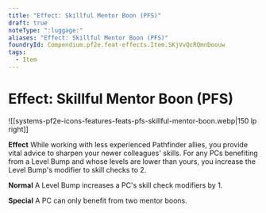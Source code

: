 ```yaml
---
title: "Effect: Skillful Mentor Boon (PFS)"
draft: true
noteType: ":luggage:"
aliases: "Effect: Skillful Mentor Boon (PFS)"
foundryId: Compendium.pf2e.feat-effects.Item.SKjVvQcRQmnDoouw
tags:
  - Item
---
```


# Effect: Skillful Mentor Boon (PFS)
![[systems-pf2e-icons-features-feats-pfs-skillful-mentor-boon.webp|150 lp right]]

**Effect** While working with less experienced Pathfinder allies, you provide vital advice to sharpen your newer colleagues' skills. For any PCs benefiting from a Level Bump and whose levels are lower than yours, you increase the Level Bump's modifier to skill checks to 2.

**Normal** A Level Bump increases a PC's skill check modifiers by 1.

**Special** A PC can only benefit from two mentor boons.
